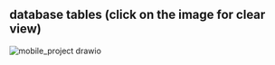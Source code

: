 ## database tables (click on the image for clear view)

![mobile_project drawio](https://github.com/user-attachments/assets/912e37a1-b56d-4b9a-a5cc-e7d95876aa44)
